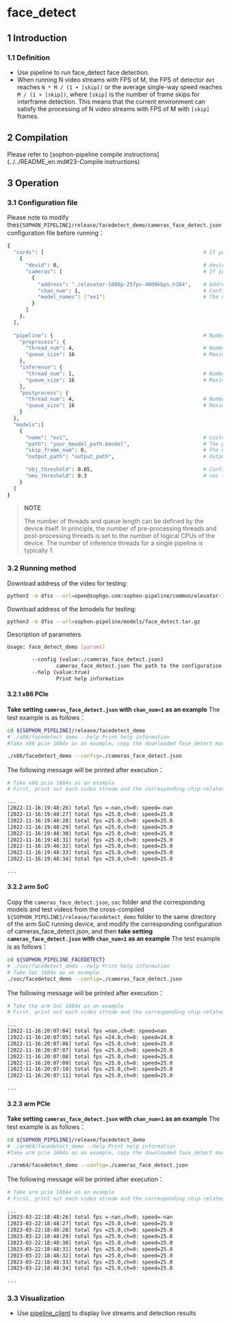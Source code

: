 # face_detect

## 1  Introduction

### 1.1 Definition

- Use pipeline to run face_detect face detection.
- When running N video streams with FPS of M, the FPS of detector `det` reaches `N * M / (1 + [skip])` or the average single-way speed reaches `M / (1 + [skip])`, where `[skip]` is the number of frame skips for interframe detection. This means that the current environment can satisfy the processing of N video streams with FPS of M with `[skip]` frames.

## 2 Compilation

Please refer to [sophon-pipeline compile instructions](../../README_en.md#23-Compile instructions)

## 3 Operation

### 3.1 Configuration file

Please note to modify the`${SOPHON_PIPELINE}/release/facedetect_demo/cameras_face_detect.json`configuration file before running：

```bash
{
  "cards": [													# If you need to configure multiple devices, you can add multiple groups of 'devid' and 'cameras' information of 'cards'
    {
      "devid": 0,												# device id
      "cameras": [												# If you need to configure multiple video streams, you can add multiple sets of [address] and [chan_num] information in [cameras]. If multiple [addresses] or multiple [cards] are configured, the total number of video streams is the sum of all [chan_num] numbers
        {
          "address": "./elevator-1080p-25fps-4000kbps.h264",	# Address of the video stream to be tested, if it is a local file, only h264/h265 formats are supported
          "chan_num": 1,										# Configure the number of [chan_num] channels for the video stream with the content of [address] above. The default setting is 1, which will access 1 video stream with the above [address] content.
          "model_names": ["ex1"]								# The model name for testing this [address] video stream needs to be the same as the model custom name [name] within the [models] parameter below this configuration file, indicating the use of this model, with multiple model names separated by commas.
        }
      ]
    }，
  ],
  
  "pipeline": {													# Number of threads and queue length in pipeline
    "preprocess": {
      "thread_num": 4,											# Number of pre-processing threads
      "queue_size": 16											# Maximum length of pre-processing queue
    },
    "inference": {
      "thread_num": 1,											# Number of inference threads
      "queue_size": 16											# Maximum length of inference queue
    },
    "postprocess": {
      "thread_num": 4,											# Number of post-processing threads
      "queue_size": 16											# Maximum length of post-processing queue
    }
  },
  "models":[
    {
      "name": "ex1",											# Custom name of the model corresponding to [path]
      "path": "your_bmodel_path.bmodel",	        			# The path to the bmodel model corresponding to [name]. The model must be the same as the command line parameter [model_pose] to configure the model.
      "skip_frame_num": 0,										# The number of frames to be skipped for inter-frame detection. When set to 0, the program does not skip frames, when set to 1, the program does a model pipeline every 1 frames.
      "output_path": "output_path",                     		# Output address, only support rtsp, tcp format is protocol://ip:port/, for example rtsp://192.168.0.1:8554/test, tcp://172.28.1.1:5353. for rtsp push stream, the address is the address configured by rtsp server. For tcp, you need to open the port you configured.
      
      "obj_threshold": 0.05,									# Confidence threshold for post-processing the bmodel model corresponding to [path]
      "nms_threshold": 0.3										# nms threshold for post-processing the bmodel model corresponding to [path]
    }
  ]
}
```

> **NOTE**  
> 
> The number of threads and queue length can be defined by the device itself. In principle, the number of pre-processing threads and post-processing threads is set to the number of logical CPUs of the device. The number of inference threads for a single pipeline is typically 1.

### 3.2  Running method

Download address of the video for testing:
```bash
python3 -m dfss --url=open@sophgo.com:sophon-pipeline/common/elevator-1080p-25fps-4000kbps.h264
```

Download address of the bmodels for testing:
```bash
python3 -m dfss --url=sophon-pipeline/models/face_detect.tar.gz 
```

Description of parameters

```bash
Usage: face_detect_demo [params]

        --config (value:./cameras_face_detect.json)
                cameras_face_detect.json The path to the configuration file, the default path is ./cameras_face_detect.json
        --help (value:true)
                Print help information
```

#### 3.2.1 x86 PCIe

**Take setting `cameras_face_detect.json` with `chan_num=1` as an example** The test example is as follows：

```bash
cd ${SOPHON_PIPELINE}/release/facedetect_demo
# ./x86/facedetect_demo --help Print help information
#Take x86 pcie 1684x as an example, copy the downloaded face_detect model to ${SOPHON_PIPELINE}/release/facedetect_demo directory and run it. 

./x86/facedetect_demo --config=./cameras_face_detect.json
```

The following message will be printed after execution：

```bash
# Take x86 pcie 1684x as an example
# First, print out each video stream and the corresponding chip-related information, and then print the total FPS of the 1-channel detector det and the speed information corresponding to the processing of the 0th video stream. The FPS and speed information are related to the hardware configuration of the current running device, it is normal for different devices to run different results, and it is normal for the FPS and speed information to fluctuate during the running procedure of the same device.

...
[2022-11-16:19:48:26] total fps =-nan,ch=0: speed=-nan
[2022-11-16:19:48:27] total fps =25.0,ch=0: speed=25.0
[2022-11-16:19:48:28] total fps =25.0,ch=0: speed=25.0
[2022-11-16:19:48:29] total fps =25.0,ch=0: speed=25.0
[2022-11-16:19:48:30] total fps =25.0,ch=0: speed=25.0
[2022-11-16:19:48:31] total fps =25.0,ch=0: speed=25.0
[2022-11-16:19:48:32] total fps =25.0,ch=0: speed=25.0
[2022-11-16:19:48:33] total fps =25.0,ch=0: speed=25.0
[2022-11-16:19:48:34] total fps =25.0,ch=0: speed=25.0

...
```

#### 3.2.2 arm SoC

Copy the `cameras_face_detect.json`, `soc` folder and the corresponding models and test videos from the cross-compiled `${SOPHON_PIPELINE}/release/facedetect_demo` folder to the same directory of the arm SoC running device, and modify the corresponding configuration of cameras_face_detect.json, and then **take setting `cameras_face_detect.json` with `chan_num=1` as an example** The test example is as follows：

```bash
cd ${SOPHON_PIPELINE_FACEDETECT}
# ./soc/facedetect_demo --help Print help information
# Take Soc 1684x as an example.
./soc/facedetect_demo --config=./cameras_face_detect.json 
```

The following message will be printed after execution：

```bash
# Take the arm SoC 1684x as an example
# First, print out each video stream and the corresponding chip-related information, and then print the total FPS of the 1-channel detector det and the speed information corresponding to the processing of the 0th video stream. The FPS and speed information are related to the hardware configuration of the current running device, it is normal for different devices to run different results, and it is normal for the FPS and speed information to fluctuate during the running procedure of the same device.

...
[2022-11-16:20:07:04] total fps =nan,ch=0: speed=nan
[2022-11-16:20:07:05] total fps =24.0,ch=0: speed=24.0
[2022-11-16:20:07:06] total fps =25.0,ch=0: speed=25.0
[2022-11-16:20:07:07] total fps =25.0,ch=0: speed=25.0
[2022-11-16:20:07:08] total fps =25.0,ch=0: speed=25.0
[2022-11-16:20:07:09] total fps =25.0,ch=0: speed=25.0
[2022-11-16:20:07:10] total fps =25.0,ch=0: speed=25.0
[2022-11-16:20:07:11] total fps =25.0,ch=0: speed=25.0

...
```

#### 3.2.3 arm PCIe

**Take setting `cameras_face_detect.json` with `chan_num=1` as an example** The test example is as follows：

```bash
cd ${SOPHON_PIPELINE}/release/facedetect_demo
# ./arm64/facedetect_demo --help Print help information
#Take arm pcie 1684x as an example, copy the downloaded face_detect model to ${SOPHON_PIPELINE}/release/facedetect_demo directory and run it. 

./arm64/facedetect_demo --config=./cameras_face_detect.json
```

The following message will be printed after execution：

```bash
# Take arm pcie 1684x as an example
# First, print out each video stream and the corresponding chip-related information, and then print the total FPS of the 1-channel detector det and the speed information corresponding to the processing of the 0th video stream. The FPS and speed information are related to the hardware configuration of the current running device, it is normal for different devices to run different results, and it is normal for the FPS and speed information to fluctuate during the running procedure of the same device.

...
[2023-03-22:18:48:26] total fps =-nan,ch=0: speed=-nan
[2023-03-22:18:48:27] total fps =25.0,ch=0: speed=25.0
[2023-03-22:18:48:28] total fps =25.0,ch=0: speed=25.0
[2023-03-22:18:48:29] total fps =25.0,ch=0: speed=25.0
[2023-03-22:18:48:30] total fps =25.0,ch=0: speed=25.0
[2023-03-22:18:48:31] total fps =25.0,ch=0: speed=25.0
[2023-03-22:18:48:32] total fps =25.0,ch=0: speed=25.0
[2023-03-22:18:48:33] total fps =25.0,ch=0: speed=25.0
[2023-03-22:18:48:34] total fps =25.0,ch=0: speed=25.0

...
```

### 3.3 Visualization

- Use [pipeline_client](./pipeline_client_visualization_en.md) to display live streams and detection results

